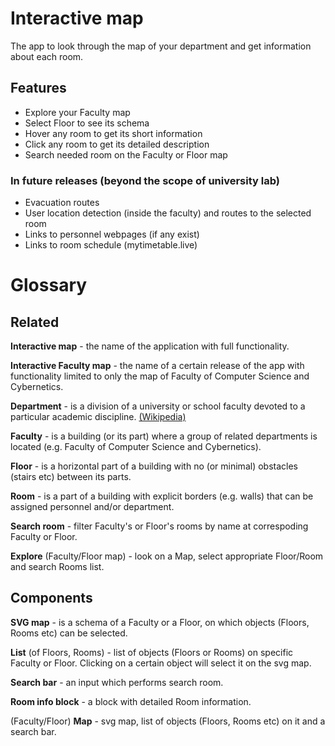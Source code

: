 # Interactive map

The app to look through the map of your department and get information about each room.

## Features
* Explore your Faculty map
* Select Floor to see its schema
* Hover any room to get its short information
* Click any room to get its detailed description
* Search needed room on the Faculty or Floor map

### In future releases (beyond the scope of university lab)
* Evacuation routes
* User location detection (inside the faculty) and routes to the selected room
* Links to personnel webpages (if any exist)
* Links to room schedule (mytimetable.live)


# Glossary

## Related
**Interactive map** - the name of the application with full functionality.

**Interactive Faculty map** - the name of a certain release of the app with functionality limited to only the map of Faculty of Computer Science and Cybernetics.

**Department** - is a division of a university or school faculty devoted to a particular academic discipline. [(Wikipedia)](https://en.wikipedia.org/wiki/Academic_department)

**Faculty** - is a building (or its part) where a group of related departments is located (e.g. Faculty of Computer Science and Cybernetics).

**Floor** - is a horizontal part of a building with no (or minimal) obstacles (stairs etc) between its parts.

**Room** - is a part of a building with explicit borders (e.g. walls) that can be assigned personnel and/or department.

**Search room** - filter Faculty's or Floor's rooms by name at correspoding Faculty or Floor.

**Explore** (Faculty/Floor map) - look on a Map, select appropriate Floor/Room and search Rooms list.

## Components
**SVG map** - is a schema of a Faculty or a Floor, on which objects (Floors, Rooms etc) can be selected.

**List** (of Floors, Rooms) - list of objects (Floors or Rooms) on specific Faculty or Floor. Clicking on a certain object will select it on the svg map.

**Search bar** - an input which performs search room.

**Room info block** - a block with detailed Room information.

(Faculty/Floor) **Map** - svg map, list of objects (Floors, Rooms etc) on it and a search bar.
